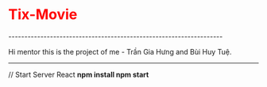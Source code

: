 <h1 style="color: red">Tix-Movie</h1>
-------------------------------------------------------------------

Hi mentor this is the project of me - Trần Gia Hưng and Bùi Huy Tuệ.

-------------------------------------------------------------------

// Start Server React
<strong>
  npm install
  npm start
</strong>
